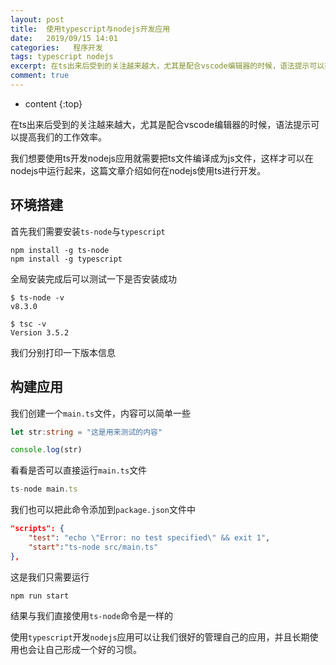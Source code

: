 ```yaml
---
layout: post
title:  使用typescript与nodejs开发应用
date:   2019/09/15 14:01
categories:   程序开发
tags: typescript nodejs 
excerpt: 在ts出来后受到的关注越来越大，尤其是配合vscode编辑器的时候，语法提示可以提高我们的工作效率。  我们想要使用ts开发nodejs应用就需要把ts文件编译成为js文件，这样才可以在nodejs中运行起来，这篇文章介绍如何在nodejs使用ts进行开发。    ## 环境搭建    首先我们需要安装`ts-node`与`typescript`    ```shell  npm install 
comment: true
---
```

* content
{:top}

<!--markdown-->在ts出来后受到的关注越来越大，尤其是配合vscode编辑器的时候，语法提示可以提高我们的工作效率。我们想要使用ts开发nodejs应用就需要把ts文件编译成为js文件，这样才可以在nodejs中运行起来，这篇文章介绍如何在nodejs使用ts进行开发。## 环境搭建首先我们需要安装`ts-node`与`typescript````shellnpm install -g ts-nodenpm install -g typescript```全局安装完成后可以测试一下是否安装成功```shell$ ts-node -vv8.3.0$ tsc -vVersion 3.5.2```我们分别打印一下版本信息## 构建应用我们创建一个`main.ts`文件，内容可以简单一些```typescriptlet str:string = "这是用来测试的内容"console.log(str)```看看是否可以直接运行`main.ts`文件```typescriptts-node main.ts```我们也可以把此命令添加到`package.json`文件中```json"scripts": {    "test": "echo \"Error: no test specified\" && exit 1",    "start":"ts-node src/main.ts"},```这是我们只需要运行```shellnpm run start```结果与我们直接使用`ts-node`命令是一样的使用`typescript`开发`nodejs`应用可以让我们很好的管理自己的应用，并且长期使用也会让自己形成一个好的习惯。
    
